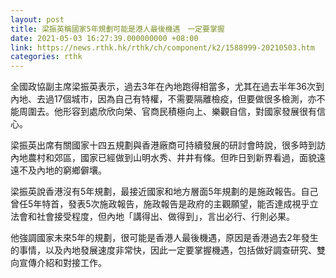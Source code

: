 ```yaml
---
layout: post
title: 梁振英稱國家5年規劃可能是港人最後機遇　一定要掌握
date: 2021-05-03 16:27:39.000000000 +08:00
link: https://news.rthk.hk/rthk/ch/component/k2/1588999-20210503.htm
categories: rthk
---
```


全國政協副主席梁振英表示，過去3年在內地跑得相當多，尤其在過去半年36次到內地、去過17個城市，因為自己有特權，不需要隔離檢疫，但要做很多檢測，亦不能周圍去。他形容到處欣欣向榮、官商民積極向上、樂觀自信，對國家發展很有信心。

梁振英出席有關國家十四五規劃與香港廠商可持續發展的研討會時說，很多時到訪內地農村和郊區，國家已經做到山明水秀、井井有條。但昨日到新界看過，面貌遠遠不及內地的窮鄉僻壤。

梁振英說香港沒有5年規劃，最接近國家和地方層面5年規劃的是施政報告。自己曾任5年特首，發表5次施政報告，施政報告是政府的主觀願望，能否達成視乎立法會和社會接受程度，但內地「講得出、做得到」，言出必行、行則必果。

他強調國家未來5年的規劃，很可能是香港人最後機遇，原因是香港過去2年發生的事情，以及內地發展速度非常快，因此一定要掌握機遇，包括做好調查研究、雙向宣傳介紹和對接工作。
